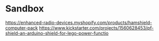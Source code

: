 # Sandbox

https://enhanced-radio-devices.myshopify.com/products/hamshield-computer-pack
https://www.kickstarter.com/projects/1560628453/pf-shield-an-arduino-shield-for-lego-power-functio
